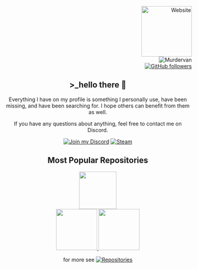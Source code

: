 <div align="right">
  <!-- Website Badge -->
  <a href="https://unit.link/murdervan">
    <img src="https://img.shields.io/badge/Website-unit.link/murdervan-blue?style=for-the-badge" alt="Website" width="135"/>
  </a>
  <br>

  <!-- GitHub Profile Badge -->
  <img align="right" src="https://komarev.com/ghpvc/?username=Murdervan" alt="Murdervan" />
  <br>

  <!-- GitHub Followers Badge -->
  <a href="https://github.com/Murdervan">
    <img src="https://img.shields.io/github/followers/Murdervan?label=Follow&style=social" alt="GitHub followers"/>
  </a>
</div>
<div align="center">

  ## >_hello there 👋

Everything I have on my profile is something I personally use, have been missing, and have been searching for. I hope others can benefit from them as well.

If you have any questions about anything, feel free to contact me on Discord.

[![Join my Discord](https://img.shields.io/badge/Join%20my%20Discord-%237289DA.svg?style=flat&logo=discord&logoColor=white)](https://discord.gg/9NdbUZc8j5)
[![Steam](https://img.shields.io/badge/-Steam-000?&logo=steam)](https://steamcommunity.com/id/Murdervan)


<div align="center">
  
   ## Most Popular Repositories
  
</div>

<a href="https://github.com/Murdervan/Flipper-zero-files" title="Flipper-zero-files">
  <img height="100" src="https://github-readme-stats.anuraghazra1.vercel.app/api/pin/?username=Murdervan&repo=Flipper-zero-files&theme=dark&bg_color=000000&title_color=ff7f00&icon_color=ff7f00&text_color=ff7f00">
</a>
<br> <!-- Dette sikrer, at næste boks kommer på en ny linje -->
<a align="left" href="https://github.com/Murdervan/Ms-office-2019-dansk" title="Ms-office-2019-dansk">
  <img height="110" src="https://github-readme-stats.anuraghazra1.vercel.app/api/pin/?username=Murdervan&repo=Ms-office-2019-dansk&theme=dark&bg_color=000000&title_color=00FF00&icon_color=00FF00&text_color=00FF00">
</a>
 <a align="right" href="https://github.com/Murdervan/Ms-office-2019-all-languages" title="Ms-office-2019-all-languages">
  <img height="110" src="https://github-readme-stats.anuraghazra1.vercel.app/api/pin/?username=Murdervan&repo=Ms-office-2019-all-languages&theme=dark&bg_color=000000&title_color=00FF00&icon_color=00FF00&text_color=00FF00">
</a>
<br> <!-- Dette sikrer, at næste boks kommer på en ny linje -->

for more see [![Repositories](https://img.shields.io/badge/Repositories-Murdervan-blue?style=for-the-badge&logo=github)](https://github.com/Murdervan?tab=repositories)
